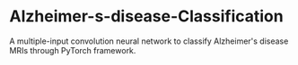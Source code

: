 # Alzheimer-s-disease-Classification
A multiple-input convolution neural network to classify Alzheimer's disease MRIs through PyTorch framework.
